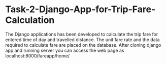 # Task-2-Django-App-for-Trip-Fare-Calculation
The Django applications has been developed to calculate the trip fare for entered time of day and travelled distance. The unit fare rate and the data required to calculate fare are placed on the database.
After cloning django app and running server you can access the web page as localhost:8000/fareapp/home/
